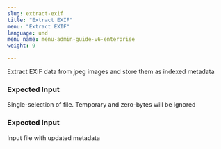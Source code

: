 ```yaml
---
slug: extract-exif
title: "Extract EXIF"
menu: "Extract EXIF"
language: und
menu_name: menu-admin-guide-v6-enterprise
weight: 9

---
```


 Extract EXIF data from jpeg images and store them as indexed metadata


### Expected Input
Single-selection of file. Temporary and zero-bytes will be ignored


### Expected Input
Input file with updated metadata


